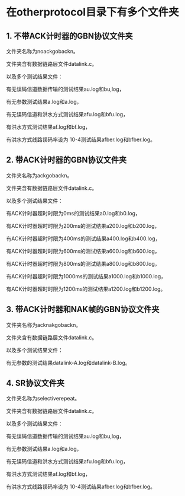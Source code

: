 # 在otherprotocol目录下有多个文件夹
## 1.	不带ACK计时器的GBN协议文件夹
文件夹名称为noackgobackn。

文件夹含有数据链路层文件datalink.c。

以及多个测试结果文件：

有无误码信道数据传输的测试结果au.log和bu,log，

有无参数测试结果a.log和a.log，

有无误码信道和洪水方式测试结果afu.log和bfu.log，

有洪水方式测试结果af.log和bf.log，

有洪水方式线路误码率设为 10-4测试结果afber.log和bfber.log。
## 2.	带ACK计时器的GBN协议文件夹
文件夹名称为ackgobackn。

文件夹含有数据链路层文件datalink.c。

以及多个测试结果文件：

有ACK计时器超时时限为0ms的测试结果a0.log和b0.log，

有ACK计时器超时时限为200ms的测试结果a200.log和b200.log，

有ACK计时器超时时限为400ms的测试结果a400.log和b400.log，

有ACK计时器超时时限为600ms的测试结果a600.log和b600.log，

有ACK计时器超时时限为800ms的测试结果a800.log和b800.log，

有ACK计时器超时时限为1000ms的测试结果a1000.log和b1000.log，

有ACK计时器超时时限为1200ms的测试结果a1200.log和b1200.log。
## 3.	带ACK计时器和NAK帧的GBN协议文件夹
文件夹名称为acknakgobackn。

文件夹含有数据链路层文件datalink.c。

以及多个测试结果文件：

有无参数的测试结果datalink-A.log和datalink-B.log。
## 4.  SR协议文件夹
文件夹名称为selectiverepeat。

文件夹含有数据链路层文件datalink.c。

以及多个测试结果文件：

有无误码信道数据传输的测试结果au.log和bu,log，

有无参数测试结果a.log和a.log，

有无误码信道和洪水方式测试结果afu.log和bfu.log，

有洪水方式测试结果af.log和bf.log，

有洪水方式线路误码率设为 10-4测试结果afber.log和bfber.log。
